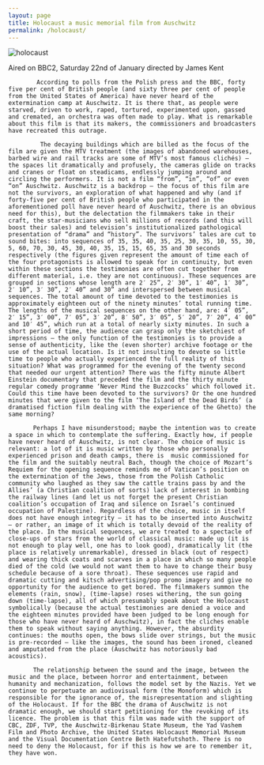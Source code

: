 ```yaml
---
layout: page
title: Holocaust a music memorial film from Auschwitz
permalink: /holocaust/
---
```


![holocaust](/images/holocaust.jpg.)  

Aired on BBC2, Saturday 22nd of January directed by James Kent  

            According to polls from the Polish press and the BBC, forty five per cent of British people (and sixty three per cent of people from the United States of America) have never heard of the extermination camp at Auschwitz. It is there that, as people were starved, driven to work, raped, tortured, experimented upon, gassed and cremated, an orchestra was often made to play. What is remarkable about this film is that its makers, the commissioners and broadcasters have recreated this outrage.  

             The decaying buildings which are billed as the focus of the film are given the MTV treatment (the images of abandoned warehouses, barbed wire and rail tracks are some of MTV’s most famous clichés) – the spaces lit dramatically and profusely, the cameras glide on tracks and cranes or float on steadicams, endlessly jumping around and circling the performers. It is not a film “from”, “in”, “of” or even “on” Auschwitz. Auschwitz is a backdrop – the focus of this film are not the survivors, an exploration of what happened and why (and if forty-five per cent of British people who participated in the aforementioned poll have never heard of Auschwitz, there is an obvious need for this), but the delectation the filmmakers take in their craft, the star-musicians who sell millions of records (and this will boost their sales) and television’s institutionalized pathological presentation of “drama” and “history”. The survivors’ tales are cut to sound bites: into sequences of 35, 35, 40, 35, 25, 30, 35, 10, 55, 30, 5, 60, 70, 30, 45, 30, 40, 35, 15, 15, 65, 35 and 30 seconds respectively (the figures given represent the amount of time each of the four protagonists is allowed to speak for in continuity, but even within these sections the testimonies are often cut together from different material, i.e. they are not continuous). These sequences are grouped in sections whose length are 2′ 25”, 2′ 30”, 1′ 40”, 1′ 30”, 2′ 10”, 3′ 30”, 2′ 40” and 30” and interspersed between musical sequences. The total amount of time devoted to the testimonies is approximately eighteen out of the ninety minutes’ total running time. The lengths of the musical sequences on the other hand, are: 4′ 05”, 2′ 15”, 3′ 00”, 7′ 05”, 3′ 20”, 8′ 50”, 3′ 05”, 5′ 20”, 7′ 20”, 4′ 00” and 10′ 45”, which run at a total of nearly sixty minutes. In such a short period of time, the audience can grasp only the sketchiest of impressions – the only function of the testimonies is to provide a sense of authenticity, like the (even shorter) archive footage or the use of the actual location. Is it not insulting to devote so little time to people who actually experienced the full reality of this situation? What was programmed for the evening of the twenty second that needed our urgent attention? There was the fifty minute Albert Einstein documentary that preceded the film and the thirty minute regular comedy programme ‘Never Mind the Buzzcocks’ which followed it. Could this time have been devoted to the survivors? Or the one hundred minutes that were given to the film ‘The Island of the Dead Birds’ (a dramatised fiction film dealing with the experience of the Ghetto) the same morning?  

           Perhaps I have misunderstood; maybe the intention was to create a space in which to contemplate the suffering. Exactly how, if people have never heard of Auschwitz, is not clear. The choice of music is relevant: a lot of it is music written by those who personally experienced prison and death camps, there is  music commissioned for the film and the suitably neutral Bach, though the choice of Mozart’s Requiem for the opening sequence reminds me of Vatican’s position on the extermination of the Jews, those from the Polish Catholic community who laughed as they saw the cattle trains pass by and the Allies’ (a Christian coalition of sorts) lack of interest in bombing the railway lines (and let us not forget the present Christian coalition’s occupation of Iraq and silence on Israel’s continued occupation of Palestine). Regardless of the choice, music in itself does not have enough integrity – it has to be inserted into Auschwitz – or rather, an image of it which is totally devoid of the reality of the place. In the musical sequences, we are treated to a spectacle of close-ups of stars from the world of classical music: made up (it is not enough to play well, one has to look good), dramatically lit (the place is relatively unremarkable), dressed in black (out of respect) and wearing thick coats and scarves in a place in which so many people died of the cold (we would not want them to have to change their busy schedule because of a sore throat). These sequences use rapid and dramatic cutting and kitsch advertising/pop promo imagery and give no opportunity for the audience to get bored. The filmmakers summon the elements (rain, snow), (time-lapse) roses withering, the sun going down (time-lapse), all of which presumably speak about the Holocaust symbolically (because the actual testimonies are denied a voice and the eighteen minutes provided have been judged to be long enough for those who have never heard of Auschwitz), in fact the cliches enable them to speak without saying anything. However, the absurdity continues: the mouths open, the bows slide over strings, but the music is pre-recorded – like the images, the sound has been ironed, cleaned and amputated from the place (Auschwitz has notoriously bad acoustics).  

           The relationship between the sound and the image, between the music and the place, between horror and entertainment, between humanity and mechanization, follows the model set by the Nazis. Yet we continue to perpetuate an audiovisual form (the Monoform) which is responsible for the ignorance of, the misrepresentation and slighting of the Holocaust. If for the BBC the drama of Auschwitz is not dramatic enough, we should start petitioning for the revoking of its licence. The problem is that this film was made with the support of CBC, ZDF, TVP, the Auschwitz-Birkenau State Museum, the Yad Vashem Film and Photo Archive, the United States Holocaust Memorial Museum and the Visual Documentation Centre Beth Hatefutshoth. There is no need to deny the Holocaust, for if this is how we are to remember it, they have won.
